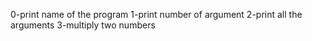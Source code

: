 0-print name of the program
1-print number of argument
2-print all the arguments
3-multiply two numbers
